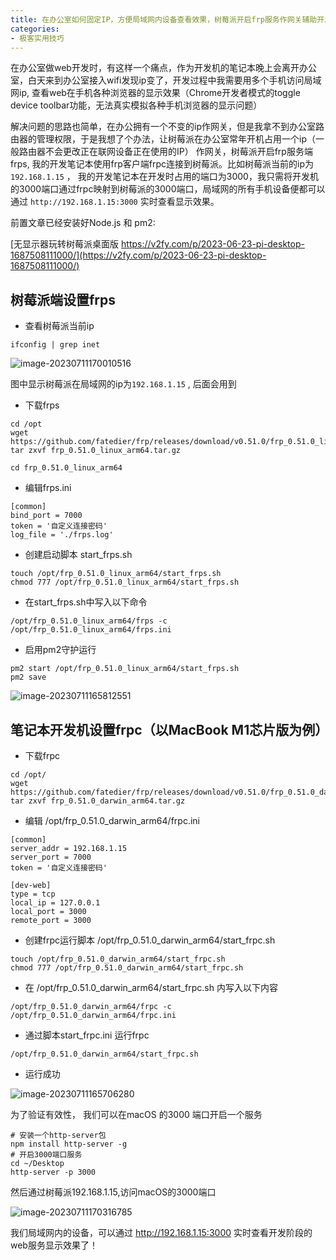 ```yaml
---
title: 在办公室如何固定IP，方便局域网内设备查看效果，树莓派开启frp服务作网关辅助开发
categories:
- 极客实用技巧
---
```


在办公室做web开发时，有这样一个痛点，作为开发机的笔记本晚上会离开办公室，白天来到办公室接入wifi发现ip变了，开发过程中我需要用多个手机访问局域网ip, 查看web在手机各种浏览器的显示效果（Chrome开发者模式的toggle device toolbar功能，无法真实模拟各种手机浏览器的显示问题）



解决问题的思路也简单，在办公拥有一个不变的ip作网关，但是我拿不到办公室路由器的管理权限，于是我想了个办法，让树莓派在办公室常年开机占用一个ip（一般路由器不会更改正在联网设备正在使用的IP） 作网关，树莓派开启frp服务端frps, 我的开发笔记本使用frp客户端frpc连接到树莓派。比如树莓派当前的ip为 `192.168.1.15`  ， 我的开发笔记本在开发时占用的端口为3000，我只需将开发机的3000端口通过frpc映射到树莓派的3000端口，局域网的所有手机设备便都可以通过 `http://192.168.1.15:3000` 实时查看显示效果。



前置文章已经安装好Node.js 和 pm2: 

[无显示器玩转树莓派桌面版 https://v2fy.com/p/2023-06-23-pi-desktop-1687508111000/](https://v2fy.com/p/2023-06-23-pi-desktop-1687508111000/)



## 树莓派端设置frps

- 查看树莓派当前ip

```
ifconfig | grep inet
```

![image-20230711170010516](https://cdn.fangyuanxiaozhan.com/assets/1689066010969hQEywXMW.png)

图中显示树莓派在局域网的ip为`192.168.1.15` , 后面会用到

- 下载frps

```
cd /opt
wget https://github.com/fatedier/frp/releases/download/v0.51.0/frp_0.51.0_linux_arm64.tar.gz
tar zxvf frp_0.51.0_linux_arm64.tar.gz

cd frp_0.51.0_linux_arm64
```

- 编辑frps.ini

```
[common]
bind_port = 7000
token = '自定义连接密码'
log_file = './frps.log'
```

- 创建启动脚本 start_frps.sh

```
touch /opt/frp_0.51.0_linux_arm64/start_frps.sh
chmod 777 /opt/frp_0.51.0_linux_arm64/start_frps.sh
```

- 在start_frps.sh中写入以下命令

```
/opt/frp_0.51.0_linux_arm64/frps -c /opt/frp_0.51.0_linux_arm64/frps.ini
```

- 启用pm2守护运行

```
pm2 start /opt/frp_0.51.0_linux_arm64/start_frps.sh
pm2 save
```

![image-20230711165812551](https://cdn.fangyuanxiaozhan.com/assets/1689065893247kMKBSCMr.png)



## 笔记本开发机设置frpc（以MacBook M1芯片版为例）

- 下载frpc

```
cd /opt/
wget https://github.com/fatedier/frp/releases/download/v0.51.0/frp_0.51.0_darwin_arm64.tar.gz
tar zxvf frp_0.51.0_darwin_arm64.tar.gz
```

- 编辑 /opt/frp_0.51.0_darwin_arm64/frpc.ini

```
[common]
server_addr = 192.168.1.15
server_port = 7000
token = '自定义连接密码'

[dev-web]
type = tcp
local_ip = 127.0.0.1
local_port = 3000
remote_port = 3000
```



- 创建frpc运行脚本  /opt/frp_0.51.0_darwin_arm64/start_frpc.sh

```
touch /opt/frp_0.51.0_darwin_arm64/start_frpc.sh
chmod 777 /opt/frp_0.51.0_darwin_arm64/start_frpc.sh
```



- 在 /opt/frp_0.51.0_darwin_arm64/start_frpc.sh 内写入以下内容

```
/opt/frp_0.51.0_darwin_arm64/frpc -c /opt/frp_0.51.0_darwin_arm64/frpc.ini
```

- 通过脚本start_frpc.ini 运行frpc

```
/opt/frp_0.51.0_darwin_arm64/start_frpc.sh
```

- 运行成功

![image-20230711165706280](https://cdn.fangyuanxiaozhan.com/assets/1689065827657tTBRk27G.png)

为了验证有效性， 我们可以在macOS 的3000 端口开启一个服务

```
# 安装一个http-server包
npm install http-server -g
# 开启3000端口服务
cd ~/Desktop
http-server -p 3000
```





然后通过树莓派192.168.1.15,访问macOS的3000端口

![image-20230711170316785](https://cdn.fangyuanxiaozhan.com/assets/1689066197384AwdCdFMn.png)







我们局域网内的设备，可以通过 http://192.168.1.15:3000 实时查看开发阶段的web服务显示效果了！



